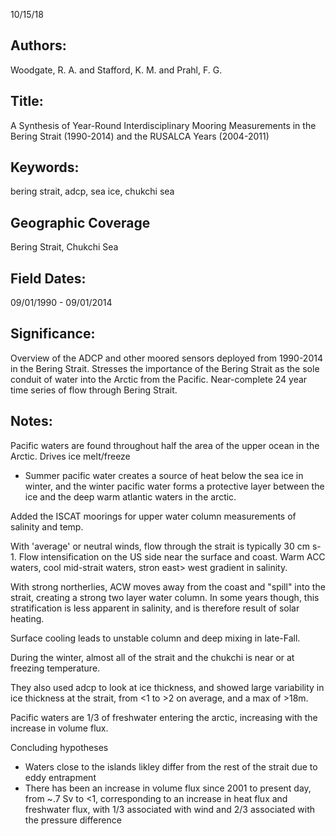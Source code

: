 10/15/18
## Authors:
Woodgate, R. A. and Stafford, K. M. and Prahl, F. G.
## Title:
A Synthesis of Year-Round Interdisciplinary Mooring Measurements in the Bering Strait (1990-2014) and the RUSALCA Years (2004-2011)
## Keywords:
bering strait, adcp, sea ice, chukchi sea

## Geographic Coverage
Bering Strait, Chukchi Sea

## Field Dates:
09/01/1990 - 09/01/2014

## Significance:
Overview of the ADCP and other moored sensors deployed from 1990-2014 in the Bering Strait.  Stresses the importance of the Bering Strait as the sole conduit of water into the Arctic from the Pacific.  Near-complete 24 year time series of flow through Bering Strait.

## Notes:
Pacific waters are found throughout half the area of the upper ocean in the Arctic.
Drives ice melt/freeze
- Summer pacific water creates a source of heat below the sea ice in winter, and the winter pacific water forms a protective layer between the ice and the deep warm atlantic waters in the arctic.

Added the ISCAT moorings for upper water column measurements of salinity and temp.

With 'average' or neutral winds, flow through the strait is typically 30 cm s-1.  Flow intensification on the US side near the surface and coast.  Warm ACC waters, cool mid-strait waters, stron east> west gradient in salinity.

With strong northerlies, ACW moves away from the coast and "spill" into the strait, creating a strong two layer water column.  In some years though, this stratification is less apparent in salinity, and is therefore result of solar heating.

Surface cooling leads to unstable column and deep mixing in late-Fall.  

During the winter, almost all of the strait and the chukchi is near or at freezing temperature.

They also used adcp to look at ice thickness, and showed large variability in ice thickness at the strait, from <1 to >2 on average, and a max of >18m.

Pacific waters are 1/3 of freshwater entering the arctic, increasing with the increase in volume flux.  

Concluding hypotheses
* Waters close to the islands likley differ from the rest of the strait due to eddy entrapment
* There has been an increase in volume flux since 2001 to present day, from ~.7 Sv to <1, corresponding to an increase in heat flux and freshwater flux, with 1/3 associated with wind and 2/3 associated with the pressure difference
